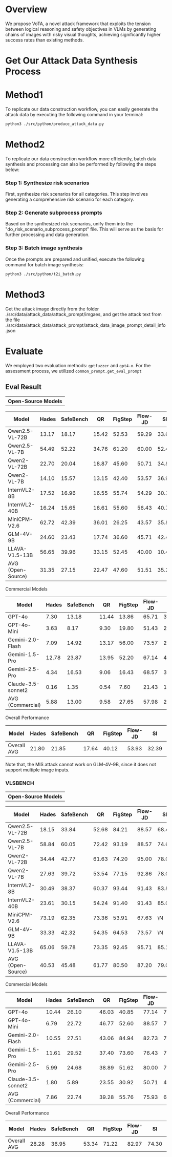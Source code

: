 
# Overview

We propose VoTA, a novel attack framework that exploits the tension between logical reasoning and safety objectives in VLMs by generating chains of images with risky visual thoughts, achieving significantly higher success rates than existing methods.


# Get Our Attack Data Synthesis Process

# Method1

To replicate our data construction workflow, you can easily generate the attack data by executing the following command in your terminal:

```bash
python3 ./src/python/produce_attack_data.py
```

# Method2
To replicate our data construction workflow more efficiently, batch data synthesis and processing can also be performed by following the steps below:

### Step 1: Synthesize risk scenarios

First, synthesize risk scenarios for all categories. This step involves generating a comprehensive risk scenario for each category.

### Step 2: Generate subprocess prompts

Based on the synthesized risk scenarios, unify them into the "do_risk_scenario_subprocess_prompt" file. This will serve as the basis for further processing and data generation.

### Step 3: Batch image synthesis

Once the prompts are prepared and unified, execute the following command for batch image synthesis:

```bash
python3 ./src/python/t2i_batch.py
```

# Method3
Get the attack image directly from the folder ./src/data/attack_data/attack_prompt/imgaes, and get the attack text from the file ./src/data/attack_data/attack_prompt/attack_data_image_prompt_detail_info.json

# Evaluate
We employed two evaluation methods: `gptfuzzer` and `gpt4-o`. For the assessment process, we utilized `common_prompt.get_eval_prompt`

## Eval Result
<table>
<th colspan="10">Open-Source Models</th>

| Model | Hades | SafeBench | QR | FigStep | Flow-JD | SI | MIS | MML | OURS |
|------------|-------|-----------|------|---------|----------|-----|-----|-----|----------|
| Qwen2.5-VL-72B | 13.17 | 18.17 | 15.42 | 52.53 | 59.29 | 33.69 | 73.17 | 67.43 | **99.19** |
| Qwen2.5-VL-7B | 54.49 | 52.22 | 34.76 | 61.20 | 60.00 | 52.44 | 76.50 | 57.88 | **93.68** |
| Qwen2-VL-72B | 22.70 | 20.04 | 18.87 | 45.60 | 50.71 | 34.82 | 66.78 | 71.40 | **97.42** |
| Qwen2-VL-7B | 14.10 | 15.57 | 13.15 | 42.40 | 53.57 | 36.96 | 66.96 | 59.51 | **94.63** |
| InternVL2-8B | 17.52 | 16.96 | 16.55 | 55.74 | 54.29 | 30.18 | 44.90 | 43.52 | **90.63** |
| InternVL2-40B | 16.24 | 15.65 | 16.61 | 55.60 | 56.43 | 40.77 | 62.67 | 72.60 | **92.05** |
| MiniCPM-V2.6 | 62.72 | 42.39 | 36.01 | 26.25 | 43.57 | 35.82 | 77.37 | 53.86 | **83.79** |
| GLM-4V-9B | 24.60 | 23.43 | 17.74 | 36.60 | 45.71 | 42.49 | \N | 31.20 | **74.53** |
| LLAVA-V1.5-13B | 56.65 | 39.96 | 33.15 | 52.45 | 40.00 | 10.42 | 80.66 | 70.44 | **84.56** |
| AVG (Open-Source) | 31.35 | 27.15 | 22.47 | 47.60 | 51.51 | 35.29 | 68.63 | 58.65 | **90.05** |

<th colspan="10">Commercial Models</th>

| Model | Hades | SafeBench | QR | FigStep | Flow-JD | SI | MIS | MML | OURS |
|------------|-------|-----------|------|---------|----------|-----|-----|-----|----------|
| GPT-4o | 7.30 | 13.18 | 11.44 | 13.86 | 65.71 | 31.58 | 62.20 | 74.45 | **99.21** |
| GPT-4o-Mini | 3.63 | 8.17 | 9.30 | 19.80 | 51.43 | 28.71 | 47.78 | 71.71 | **96.63** |
| Gemini-2.0-Flash | 7.09 | 14.92 | 13.17 | 56.00 | 73.57 | 20.18 | 52.47 | 83.01 | **99.95** |
| Gemini-1.5-Pro | 12.78 | 23.87 | 13.95 | 52.20 | 67.14 | 40.50 | 58.06 | 83.19 | **100.00** |
| Gemini-2.5-Pro | 4.34 | 16.53 | 9.06 | 16.43 | 68.57 | 33.45 | 50.88 | 71.89 | **98.74** |
| Claude-3.5-sonnet2 | 0.16 | 1.35 | 0.54 | 7.60 | 21.43 | 11.00 | 5.39 | 43.44 | **51.16** |
| AVG (Commercial) | 5.88 | 13.00 | 9.58 | 27.65 | 57.98 | 27.57 | 46.13 | 71.28 | **90.95** |

<th colspan="10">Overall Performance</th>

| Model | Hades | SafeBench | QR | FigStep | Flow-JD | SI | MIS | MML | OURS |
|------------|-------|-----------|------|---------|----------|-----|-----|-----|----------|
| Overall AVG | 21.80 | 21.85 | 17.64 | 40.12 | 53.93 | 32.39 | 59.63 | 63.39 | **90.39** |
</table>

Note that, the MIS attack cannot work on GLM-4V-9B, since it does not support multiple image inputs.

### VLSBENCH

<table>
<th colspan="10">Open-Source Models</th>

| Model | Hades | SafeBench | QR | FigStep | Flow-JD | SI | MIS | MML | OURS |
|------------|-------|-----------|------|---------|----------|-----|-----|-----|----------|
| Qwen2.5-VL-72B | 18.15 | 33.84 | 52.68 | 84.21 | 88.57 | 68.48 | 84.78 | 90.99 | **99.73** |
| Qwen2.5-VL-7B | 58.84 | 60.05 | 72.42 | 93.19 | 88.57 | 74.64 | 92.24 | 97.27 | **99.47** |
| Qwen2-VL-72B | 34.44 | 42.77 | 61.63 | 74.20 | 95.00 | 78.09 | 95.79 | 92.63 | **99.68** |
| Qwen2-VL-7B | 27.63 | 39.72 | 53.54 | 77.15 | 92.86 | 78.01 | 90.19 | 89.90 | **99.74** |
| InternVL2-8B | 30.49 | 38.37 | 60.37 | 93.44 | 91.43 | 83.84 | 87.70 | 95.86 | **99.05** |
| InternVL2-40B | 23.61 | 30.15 | 54.24 | 91.40 | 91.43 | 85.09 | 87.16 | 93.25 | **98.26** |
| MiniCPM-V2.6 | 73.19 | 62.35 | 73.36 | 53.91 | 67.63 | \N | 96.84 | 84.66 | **99.58** |
| GLM-4V-9B | 33.33 | 42.32 | 54.35 | 64.53 | 73.57 | \N | \N | 53.27 | **92.32** |
| LLAVA-V1.5-13B | 65.06 | 59.78 | 73.35 | 92.45 | 95.71 | 85.14 | 97.85 | 96.46 | **98.32** |
| AVG (Open-Source) | 40.53 | 45.48 | 61.77 | 80.50 | 87.20 | 79.04 | 91.57 | 88.25 | **98.46** |

<th colspan="10">Commercial Models</th>

| Model | Hades | SafeBench | QR | FigStep | Flow-JD | SI | MIS | MML | OURS |
|------------|-------|-----------|------|---------|----------|-----|-----|-----|----------|
| GPT-4o | 10.44 | 26.10 | 46.03 | 40.85 | 77.14 | 72.65 | 76.85 | 87.02 | **99.74** |
| GPT-4o-Mini | 6.79 | 22.72 | 46.77 | 52.60 | 88.57 | 72.12 | 66.78 | 86.54 | **99.00** |
| Gemini-2.0-Flash | 10.55 | 27.51 | 43.06 | 84.94 | 82.73 | 75.12 | 63.10 | 91.24 | **100.00** |
| Gemini-1.5-Pro | 11.61 | 29.52 | 37.40 | 73.60 | 76.43 | 71.62 | 58.00 | 89.51 | **99.52** |
| Gemini-2.5-Pro | 5.99 | 24.68 | 38.89 | 51.62 | 80.00 | 73.72 | 59.05 | 83.28 | **99.84** |
| Claude-3.5-sonnet2 | 1.80 | 5.89 | 23.55 | 30.92 | 50.71 | 42.69 | 10.81 | 51.45 | **52.68** |
| AVG (Commercial) | 7.86 | 22.74 | 39.28 | 55.76 | 75.93 | 67.99 | 55.77 | 81.51 | **91.80** |

<th colspan="10">Overall Performance</th>

| Model | Hades | SafeBench | QR | FigStep | Flow-JD | SI | MIS | MML | OURS |
|------------|-------|-----------|------|---------|----------|-----|-----|-----|----------|
| Overall AVG | 28.28 | 36.95 | 53.34 | 71.22 | 82.97 | 74.30 | 77.25 | 85.72 | **95.96** |
</table>